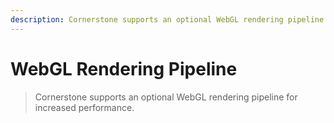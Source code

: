 ```yaml
---
description: Cornerstone supports an optional WebGL rendering pipeline for increased performance.
---
```


# WebGL Rendering Pipeline

> Cornerstone supports an optional WebGL rendering pipeline for increased performance.
